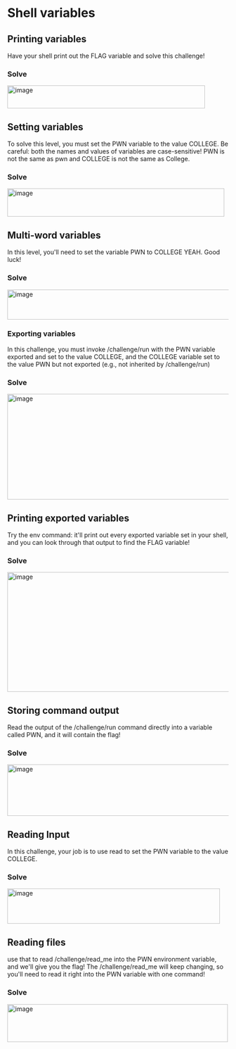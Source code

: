 # Shell variables

## Printing variables 
Have your shell print out the FLAG variable and solve this challenge!

### Solve
<img width="450" height="52" alt="image" src="https://github.com/user-attachments/assets/9ac478b7-f8e5-4525-b5f0-fb49fee70ef5" />

## Setting variables 
To solve this level, you must set the PWN variable to the value COLLEGE. Be careful: both the names and values of variables are case-sensitive! PWN is not the same as pwn and COLLEGE is not the same as College.

### Solve
<img width="494" height="64" alt="image" src="https://github.com/user-attachments/assets/e154cd49-7516-4e09-9824-578bec8b2e0f" />

## Multi-word variables
In this level, you'll need to set the variable PWN to COLLEGE YEAH. Good luck!

### Solve
<img width="510" height="68" alt="image" src="https://github.com/user-attachments/assets/977acbb1-3f32-46cf-8401-4c4f4a4a77d9" />

### Exporting variables
In this challenge, you must invoke /challenge/run with the PWN variable exported and set to the value COLLEGE, and the COLLEGE variable set to the value PWN but not exported (e.g., not inherited by /challenge/run)

### Solve
<img width="522" height="240" alt="image" src="https://github.com/user-attachments/assets/8c9f2328-9027-4fbc-b239-53fe7c5fdd24" />

## Printing exported variables
Try the env command: it'll print out every exported variable set in your shell, and you can look through that output to find the FLAG variable!

### Solve
<img width="823" height="272" alt="image" src="https://github.com/user-attachments/assets/f8ddc1dc-e20f-4c35-8427-c03f197bce57" />

## Storing command output
Read the output of the /challenge/run command directly into a variable called PWN, and it will contain the flag!

### Solve
<img width="589" height="117" alt="image" src="https://github.com/user-attachments/assets/3bf05e1f-30e9-4d96-9cef-a97ea49411ce" />

## Reading Input
In this challenge, your job is to use read to set the PWN variable to the value COLLEGE.

### Solve
<img width="484" height="80" alt="image" src="https://github.com/user-attachments/assets/3dc8a74e-aef2-4d99-922a-9768adb6304e" />

## Reading files 
use that to read /challenge/read_me into the PWN environment variable, and we'll give you the flag! The /challenge/read_me will keep changing, so you'll need to read it right into the PWN variable with one command!

### Solve
<img width="502" height="86" alt="image" src="https://github.com/user-attachments/assets/cd6d5484-bdc6-4b70-8fc0-721141066403" />
